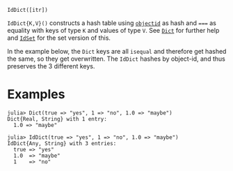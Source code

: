 ```
IdDict([itr])
```

`IdDict{K,V}()` constructs a hash table using [`objectid`](@ref) as hash and `===` as equality with keys of type `K` and values of type `V`. See [`Dict`](@ref) for further help and [`IdSet`](@ref) for the set version of this.

In the example below, the `Dict` keys are all `isequal` and therefore get hashed the same, so they get overwritten. The `IdDict` hashes by object-id, and thus preserves the 3 different keys.

# Examples

```julia-repl
julia> Dict(true => "yes", 1 => "no", 1.0 => "maybe")
Dict{Real, String} with 1 entry:
  1.0 => "maybe"

julia> IdDict(true => "yes", 1 => "no", 1.0 => "maybe")
IdDict{Any, String} with 3 entries:
  true => "yes"
  1.0  => "maybe"
  1    => "no"
```
